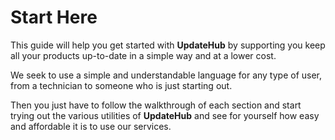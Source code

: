 # Start Here

This guide will help you get started with **UpdateHub** by supporting you keep all your products up-to-date in a simple way and at a lower cost.  

We seek to use a simple and understandable language for any type of user, from a technician to someone who is just starting out.  

Then you just have to follow the walkthrough of each section and start trying out the various utilities of **UpdateHub** and see for yourself how easy and affordable it is to use our services.
